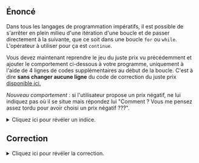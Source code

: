 ## Énoncé

Dans tous les langages de programmation impératifs, il est possible de s'arrêter en plein milieu d'une itération d'une boucle et de passer directement à la suivante, que ce soit dans une boucle `for` ou `while`.
L'opérateur à utiliser pour ça est `continue`.

Vous devez maintenant reprendre le jeu du juste prix vu précédemment et ajouter le comportement ci-dessous à votre programme, uniquement à l'aide de 4 lignes de codes supplémentaires au début de la boucle. C'est à dire **sans changer aucune ligne** du code de correction du juste prix [disponible ici.](../../../10-tout-eteint/exercices/01-le-juste-prix)

*Nouveau comportement* : si l'utilisateur propose un prix négatif, ne lui indiquez pas où il se situe mais répondez lui "Comment ? Vous me pensez assez tordu pour avoir choisi un prix négatif ???".

<details markdown="1">
<summary>Cliquez ici pour révéler un indice.</summary>
## Indice
Il faut utiliser le mot clef `continue` ^^
<br>
</details>

## Correction
<details markdown="1">
<summary>Cliquez ici pour révéler la correction.</summary>

`je_lache_l_affaire.py` :

```python
#!/usr/bin/env python3
"""Un exemple d'utilisation d'une boucle while avec continue"""
def demande_prix():
    """Demande à l'utilisateur un prix"""
    print("Quel est votre proposition ?")
    return int(input())


prix_propose = demande_prix()

# Tant que (== while en anglais, ça tombe bien)
# l'utilisateur n'a pas trouvé le juste prix
while prix_propose != 42:

    # Traitement spécial si le prix proposé est négatif
    if prix_propose < 0:
        print(
            "Comment ? Vous me pensez assez tordu pour avoir choisi un prix négatif ???"
        )
        prix_propose = demande_prix()
        continue

    # On lui indique de quel côté il
    # se situe
    if prix_propose > 42:
        print("c'est moins !")
    else:
        print("c'est plus !")

    # On lui demande de faire une
    # nouvelle proposition
    prix_propose = demande_prix()

# Quand on arrive ici, l'utilisateur
# a trouvé
print("c'est trouvé !")
```
</details>
